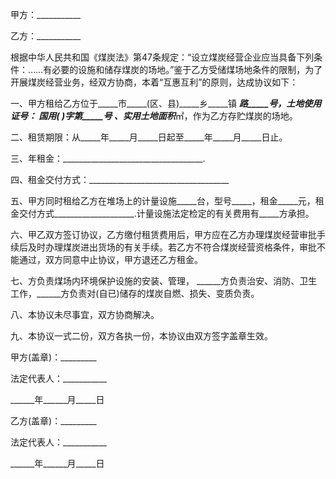
 


甲方：___________


乙方：___________


根据中华人民共和国《煤炭法》第47条规定：“设立煤炭经营企业应当具备下列条件：……有必要的设施和储存煤炭的场地。”鉴于乙方受储煤场地条件的限制，为了开展煤炭经营业务，经双方协商，本着“互惠互利”的原则，达成协议如下：


一、甲方租给乙方位于_____市_____(区、县)_____乡_____镇 _____路_____号，土地使用证号： 国用( )字第_____号 、实用土地面积_____㎡，作为乙方存贮煤炭的场地。


二、租赁期限：从_____年_____月_____日起至_____年_____月_____日止。


三、年租金：___________________________________.


四、租金交付方式：___________________________________


五、甲方同时租给乙方在堆场上的计量设施_____台，型号_____，租金_____元，租金交付方式____________________.计量设施法定检定的有关费用有_____方承担。


六、甲乙双方签订协议，乙方缴付租赁费用后，甲方应在乙方办理煤炭经营审批手续后及时办理煤炭进出货场的有关手续。若乙方不符合煤炭经营资格条件，审批不能通过，双方同意中止协议，甲方退还乙方租金。


七、方负责煤场内环境保护设施的安装、管理， ______方负责治安、消防、卫生工作，______方负责对(自已)储存的煤炭自燃、损失、变质负责。


八、本协议未尽事宜，双方协商解决。


九、本协议一式二份，双方各执一份，本协议由双方签字盖章生效。


甲方(盖章)：_________


法定代表人：___________


______年______月_____日


乙方(盖章)：_________


法定代表人：___________


______年______月_____日
 


 

 
 
 
 
 
  


  
 

  


  


  
 
 
 
 

